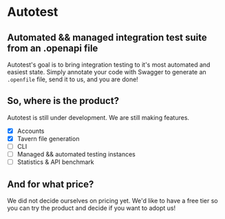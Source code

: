 # Autotest

## Automated && managed integration test suite from an .openapi file
Autotest's goal is to bring integration testing to it's most automated and easiest state. 
Simply annotate your code with Swagger to generate an `.openfile` file, send it to us, and you are done!

## So, where is the product?
Autotest is still under development. We are still making features.
- [x] Accounts
- [x] Tavern file generation
- [ ] CLI
- [ ] Managed && automated testing instances
- [ ] Statistics & API benchmark

## And for what price?
We did not decide ourselves on pricing yet. We'd like to have a free tier so you can try the product and decide if you want to adopt us!